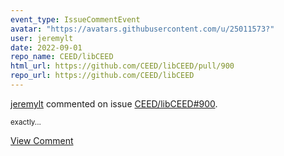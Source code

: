 ```yaml
---
event_type: IssueCommentEvent
avatar: "https://avatars.githubusercontent.com/u/25011573?"
user: jeremylt
date: 2022-09-01
repo_name: CEED/libCEED
html_url: https://github.com/CEED/libCEED/pull/900
repo_url: https://github.com/CEED/libCEED
---
```


<a href='https://github.com/jeremylt' target='_blank'>jeremylt</a> commented on issue <a href='https://github.com/CEED/libCEED/pull/900' target='_blank'>CEED/libCEED#900</a>.

<small>exactly...</small>

<a href='https://github.com/CEED/libCEED/pull/900' target='_blank'>View Comment</a>